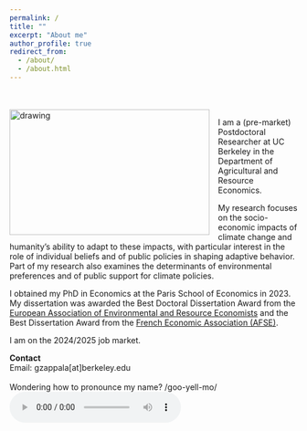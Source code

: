 ```yaml
---
permalink: /
title: ""
excerpt: "About me"
author_profile: true
redirect_from: 
  - /about/
  - /about.html
---
```

<br />
<!-- <img src=https://github.com/guglielmozappala/guglielmozappala.github.io/tree/master/images/nphoto.png style="width:540px;height:600px;"> -->
<br />
<!--![github small](/images/nphoto.png) -->
<img src="/images/nphoto.png" alt="drawing" width="350" height="220" style="float: left; padding-right:15px"/> 


I am a (pre-market) Postdoctoral Researcher at UC Berkeley in the Department of Agricultural and Resource Economics. <br>

My research focuses on the socio-economic impacts of climate change and humanity’s ability to adapt to these impacts, with particular interest in the role of individual beliefs and of public policies in shaping adaptive behavior. Part of my research also examines the determinants of environmental preferences and of public support for climate policies. <br>

I obtained my PhD in Economics at the Paris School of Economics in 2023. My dissertation was awarded the Best Doctoral Dissertation Award from the [European Association of Environmental and Resource Economists](https://www.eaere.org/best-european-doctoral-dissertation-award) and the Best Dissertation Award from the [French Economic Association (AFSE)](https://www.afse.fr/fr/news/laureats-du-prix-de-these-de-l-afse-2024-2356?langue_selected=fr). <br>

I am on the 2024/2025 job market. <br>

**Contact** <br>
Email: gzappala[at]berkeley.edu
\
\
Wondering how to pronounce my name? /goo-yell-mo/
<audio controls> <source src=" https://github.com/guglielmozappala/guglielmozappala.github.io/blob/master/files/name.m4a?raw=true" type="audio/ogg"></audio>
